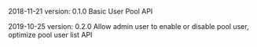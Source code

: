 2018-11-21 version: 0.1.0
Basic User Pool API

2019-10-25 version: 0.2.0
Allow admin user to enable or disable pool user, optimize pool user list API
